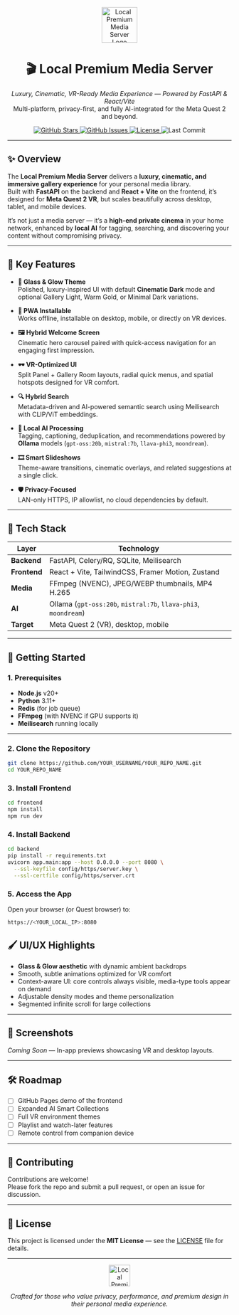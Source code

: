 <p align="center">
  <img src="https://i.ibb.co/Q3s4XRqh/logo.png" alt="Local Premium Media Server Logo" height="80"/>
</p>

<h1 align="center">🎬 Local Premium Media Server</h1>

<p align="center">
  <em>Luxury, Cinematic, VR-Ready Media Experience — Powered by FastAPI & React/Vite</em><br/>
  Multi-platform, privacy-first, and fully AI-integrated for the Meta Quest 2 and beyond.
</p>

<p align="center">
  <a href="https://github.com/russell-henderson/video-server/stargazers">
    <img src="https://img.shields.io/github/stars/russell-henderson/video-server?style=for-the-badge&color=gold" alt="GitHub Stars"/>
  </a>
  <a href="https://github.com/YOUR_USERNAME/YOUR_REPO_NAME/issues">
    <img src="https://img.shields.io/github/issues/russell-henderson/video-server?style=for-the-badge&color=blue" alt="GitHub Issues"/>
  </a>
  <a href="https://github.com/russell-henderson/video-server/blob/main/LICENSE">
    <img src="https://img.shields.io/github/license/russell-henderson/video-server?style=for-the-badge&color=green" alt="License"/>
  </a>
  <img src="https://img.shields.io/github/last-commit/russell-henderson/video-server?style=for-the-badge&color=purple" alt="Last Commit"/>
</p>

---

## ✨ Overview

The **Local Premium Media Server** delivers a **luxury, cinematic, and immersive gallery experience** for your personal media library.  
Built with **FastAPI** on the backend and **React + Vite** on the frontend, it’s designed for **Meta Quest 2 VR**, but scales beautifully across desktop, tablet, and mobile devices.

It’s not just a media server — it’s a **high-end private cinema** in your home network, enhanced by **local AI** for tagging, searching, and discovering your content without compromising privacy.

---

## 🎯 Key Features

- **🎨 Glass & Glow Theme**  
  Polished, luxury-inspired UI with default **Cinematic Dark** mode and optional Gallery Light, Warm Gold, or Minimal Dark variations.

- **📱 PWA Installable**  
  Works offline, installable on desktop, mobile, or directly on VR devices.

- **🖼️ Hybrid Welcome Screen**  
  Cinematic hero carousel paired with quick-access navigation for an engaging first impression.

- **🕶️ VR-Optimized UI**  
  Split Panel + Gallery Room layouts, radial quick menus, and spatial hotspots designed for VR comfort.

- **🔍 Hybrid Search**  
  Metadata-driven and AI-powered semantic search using Meilisearch with CLIP/ViT embeddings.

- **🧠 Local AI Processing**  
  Tagging, captioning, deduplication, and recommendations powered by **Ollama** models (`gpt-oss:20b`, `mistral:7b`, `llava-phi3`, `moondream`).

- **🎞️ Smart Slideshows**  
  Theme-aware transitions, cinematic overlays, and related suggestions at a single click.

- **🛡️ Privacy-Focused**  
  LAN-only HTTPS, IP allowlist, no cloud dependencies by default.

---

## 📂 Tech Stack

| Layer        | Technology |
|--------------|------------|
| **Backend**  | FastAPI, Celery/RQ, SQLite, Meilisearch |
| **Frontend** | React + Vite, TailwindCSS, Framer Motion, Zustand |
| **Media**    | FFmpeg (NVENC), JPEG/WEBP thumbnails, MP4 H.265 |
| **AI**       | Ollama (`gpt-oss:20b`, `mistral:7b`, `llava-phi3`, `moondream`) |
| **Target**   | Meta Quest 2 (VR), desktop, mobile |

---

## 🚀 Getting Started

### 1. Prerequisites
- **Node.js** v20+
- **Python** 3.11+
- **Redis** (for job queue)
- **FFmpeg** (with NVENC if GPU supports it)
- **Meilisearch** running locally

---

### 2. Clone the Repository
```bash
git clone https://github.com/YOUR_USERNAME/YOUR_REPO_NAME.git
cd YOUR_REPO_NAME
```
### 3. Install Frontend
```bash
cd frontend
npm install
npm run dev
```
### 4. Install Backend
```bash
cd backend
pip install -r requirements.txt
uvicorn app.main:app --host 0.0.0.0 --port 8080 \
  --ssl-keyfile config/https/server.key \
  --ssl-certfile config/https/server.crt
```
### 5. Access the App
Open your browser (or Quest browser) to:
```bash
https://<YOUR_LOCAL_IP>:8080
```
## 🖌️ UI/UX Highlights

- **Glass & Glow aesthetic** with dynamic ambient backdrops
- Smooth, subtle animations optimized for VR comfort
- Context-aware UI: core controls always visible, media-type tools appear on demand
- Adjustable density modes and theme personalization
- Segmented infinite scroll for large collections

---

## 📸 Screenshots

*Coming Soon* — In-app previews showcasing VR and desktop layouts.

---

## 🛠️ Roadmap

- [ ] GitHub Pages demo of the frontend
- [ ] Expanded AI Smart Collections
- [ ] Full VR environment themes
- [ ] Playlist and watch-later features
- [ ] Remote control from companion device

---

## 🤝 Contributing

Contributions are welcome!  
Please fork the repo and submit a pull request, or open an issue for discussion.

---

## 📜 License

This project is licensed under the **MIT License** — see the [LICENSE](LICENSE) file for details.

---

<p align="center">
  <img src="https://i.ibb.co/LXLwpm2t/favicon.png" alt="Local Premium Media Server Icon" height="48"/>
</p>

<p align="center">
  <em>Crafted for those who value privacy, performance, and premium design in their personal media experience.</em>
</p>

